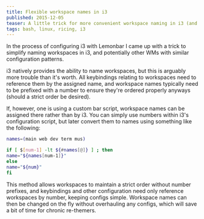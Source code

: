 ```yaml
---
title: Flexible workspace names in i3
published: 2015-12-05
teaser: A little trick for more convenient workspace naming in i3 (and potentially other WMs).
tags: bash, linux, ricing, i3
---
```


In the process of configuring i3 with Lemonbar I came up with a trick to simplify naming workspaces in i3, and potentially other WMs with similar configuration patterns.

i3 natively provides the ability to name workspaces, but this is arguably more trouble than it's worth. All keybindings relating to workspaces need to reference them by the assigned name, and workspace names typically need to be prefixed with a number to  ensure they're ordered properly anyways (should a strict order be desired).

If, however, one is using a custom bar script, workspace names can be assigned there rather than by i3. You can simply use numbers within i3's configuration script, but later convert them to names using something like the following:

```Bash
names=(main web dev term mus)

if [ $[num-1] -lt ${#names[@]} ] ; then
name="${names[num-1]}"
else
name="${num}"
fi
```

This method allows workspaces to maintain a strict order without number prefixes, and keybindings and other configuration need only reference workspaces by  number, keeping configs simple. Workspace names can then be changed on the fly without        overhauling any configs, which will save a bit of time for chronic re-themers.
